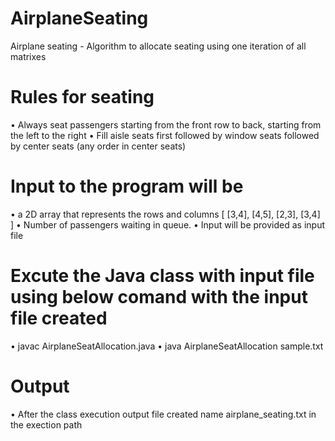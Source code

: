 # AirplaneSeating
Airplane seating - Algorithm to allocate seating using one iteration of all matrixes
# Rules for seating
• Always seat passengers starting from the front row to back,
starting from the left to the right
• Fill aisle seats first followed by window seats followed by center
seats (any order in center seats)
# Input to the program will be
• a 2D array that represents the rows and columns [ [3,4], [4,5],
[2,3], [3,4] ]
• Number of passengers waiting in queue.
• Input will be provided as input file
# Excute the Java class with input file using below comand with the input file created
• javac AirplaneSeatAllocation.java
• java  AirplaneSeatAllocation sample.txt
# Output
• After the class execution output file created name airplane_seating.txt in the exection path

